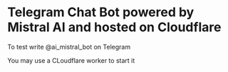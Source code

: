 # Telegram Chat Bot powered by Mistral AI and hosted on Cloudflare

To test write @ai_mistral_bot on Telegram

You may use a CLoudflare worker to start it
